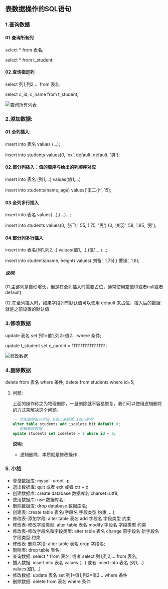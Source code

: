 ## 表数据操作的SQL语句

### 1.查询数据

#### 01.查询所有列

select * from 表名;

select * from t_student;

#### 02.查询指定列

select 列1,列2,... from 表名;

select c_id, c_name from t_student;

![查询所有列表](/Users/wuhao/Desktop/学习2019-11-05/就业班上课资料/python高级/python高级笔记/mySQL/image/查询所有列表.png)

### 2.添加数据:

#### 01.全列插入:

insert into 表名 values (...);

insert into students values(0, 'xx', default, default, '男');

#### 02.部分列插入：值的顺序与给出的列顺序对应

insert into 表名 (列1,...) values(值1,...)

insert into students(name, age) values('王二小', 15);

#### 03.全列多行插入

insert into 表名 values(...),(...)...;

insert into students values(0, '张飞', 55, 1.75, '男'),(0, '关羽', 58, 1.85, '男');

#### 04.部分列多行插入

insert into 表名(列1,列2...) values(值1,...),(值1,...)...;

insert into students(name, height) values('刘备', 1.75),('曹操', 1.6);

##### 说明:

01.主键列是自动增长，但是在全列插入时需要占位，通常使用空值(0或者null或者default)

02.在全列插入时，如果字段列有默认值可以使用 default 来占位，插入后的数据就是之前设置的默认值

### 3.修改数据

update 表名 set 列1=值1,列2=值2... where 条件;

update t_student set c_cardid = 1111111111111111111;

![修改数据](/Users/wuhao/Desktop/学习2019-11-05/就业班上课资料/python高级/python高级笔记/mySQL/image/修改数据.png)

### 4.删除数据

delete from 表名 where 条件;
delete from students where id=5;

1. 问题:

   上面的操作称之为物理删除，一旦删除就不容易恢复，我们可以使用逻辑删除的方式来解决这个问题。

   ```sql
   -- 添加删除表示字段，0表示未删除 1表示删除
   alter table students add isdelete bit default 0;
   -- 逻辑删除数据
   update students set isdelete = 1 where id = 8;
   ```

   **说明:**

   - 逻辑删除，本质就是修改操作

### 5. 小结

- 登录数据库: mysql -uroot -p
- 退出数据库: quit 或者 exit 或者 ctr + d
- 创建数据库: create database 数据库名 charset=utf8;
- 使用数据库: use 数据库名;
- 删除数据库: drop database 数据库名;
- 创建表: create table 表名(字段名 字段类型 约束, ...);
- 修改表-添加字段: alter table 表名 add 字段名 字段类型 约束
- 修改表-修改字段类型: alter table 表名 modify 字段名 字段类型 约束
- 修改表-修改字段名和字段类型: alter table 表名 change 原字段名 新字段名 字段类型 约束
- 修改表-删除字段: alter table 表名 drop 字段名;
- 删除表: drop table 表名;
- 查询数据: select * from 表名; 或者 select 列1,列2,... from 表名;
- 插入数据: insert into 表名 values (...) 或者 insert into 表名 (列1,...) values(值1,...)
- 修改数据: update 表名 set 列1=值1,列2=值2... where 条件
- 删除数据: delete from 表名 where 条件

